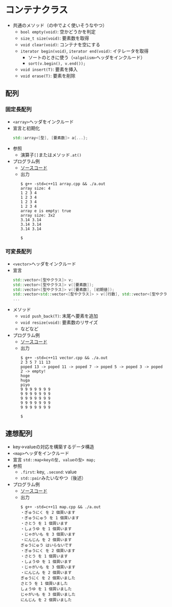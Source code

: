 # コンテナクラス

- 共通のメソッド（の中でよく使いそうなやつ）
  - `bool empty(void)`: 空かどうかを判定
  - `size_t size(void)`: 要素数を取得
  - `void clear(void)`: コンテナを空にする
  - `iterator begin(void)`, `iterator end(void)`: イテレータを取得
    - ソートのときに使う（`<algolism>`ヘッダをインクルード）
    - `sort(v.begin(), v.end());`
  - `void insert(T)`: 要素を挿入
  - `void erase(T)`: 要素を削除

## 配列

### 固定長配列
- `<array>`ヘッダをインクルード
- 宣言と初期化
  ```cpp
  std::array<[型], [要素数]> a{...};
  ```
- 参照
  - 演算子`[]`またはメソッド`.at()`
- プログラム例
   - [ソースコード](src/array.cpp)
   - 出力
     ```
     $ g++ -std=c++11 array.cpp && ./a.out 
     array size: 4
     1 2 3 4
     1 2 3 4
     1 2 3 4
     1 2 3 4
     array e is empty: true
     array size: 3x2
     3.14 3.14
     3.14 3.14
     3.14 3.14
     
     $ 
     ```
### 可変長配列
- `<vector>`ヘッダをインクルード
- 宣言
  ```cpp
  std::vector<[型やクラス]> v;
  std::vector<[型やクラス]> v([要素数]);
  std::vector<[型やクラス]> v([要素数], [初期値]);
  std::vector<std::vector<[型やクラス]> > v([行数], std::vector<[型やクラス]>, [列数]);
  ...
  ```
- メソッド
  - `void push_back(T)`: 末尾へ要素を追加 
  - `void resize(void)`: 要素数のリサイズ
  - などなど
- プログラム例
   - [ソースコード](src/vector.cpp)
   - 出力
     ```
     $ g++ -std=c++11 vector.cpp && ./a.out
     2 3 5 7 11 13 
     poped 13 -> poped 11 -> poped 7 -> poped 5 -> poped 3 -> poped 2 -> empty!
     hoge
     huga
     piyo
     9 9 9 9 9 9 9 
     9 9 9 9 9 9 9 
     9 9 9 9 9 9 9 
     9 9 9 9 9 9 9 
     9 9 9 9 9 9 9 
     
     $
     ```

## 連想配列
- key→valueの対応を構築するデータ構造
- `<map>`ヘッダをインクルード
- 宣言
  `std::map<keyの型, valueの型> map;`
- 参照
  - `.first`: key, `.second`: value
  - `std::pair`みたいなやつ（後述）
- プログラム例
   - [ソースコード](src/map.cpp)
   - 出力
     ```
     $ g++ -std=c++11 map.cpp && ./a.out
     ・ぎゅうにく を 2 個買います
     ・ぎゅうにゅう を 1 個買います
     ・さとう を 1 個買います
     ・しょうゆ を 1 個買います
     ・じゃがいも を 3 個買います
     ・にんじん を 2 個買います
     ぎゅうにゅう はいらないです
     ・ぎゅうにく を 2 個買います
     ・さとう を 1 個買います
     ・しょうゆ を 1 個買います
     ・じゃがいも を 3 個買います
     ・にんじん を 2 個買います
     ぎゅうにく を 2 個買いました
     さとう を 1 個買いました
     しょうゆ を 1 個買いました
     じゃがいも を 3 個買いました
     にんじん を 2 個買いました
     
     ```
